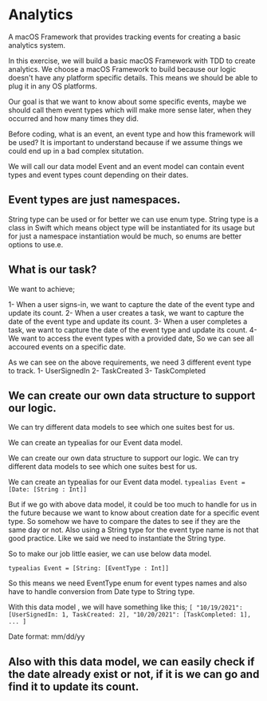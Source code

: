 # Analytics
A macOS Framework that provides tracking events for creating a basic analytics system.


In this exercise, we will build a basic macOS Framework with TDD to create analytics. We choose a macOS Framework to build because our logic doesn't have any platform specific details. This means we should be able to plug it in any OS platforms.

Our goal is that we want to know about some specific events, maybe we should call them event types which will make more sense later, when they occurred and how many times they did. 

Before coding, what is an event, an event type and how this framework will be used? It is important to understand because if we assume things we could end up in a bad complex situtation.

We will call our data model Event and an event model can contain event types and event types count depending on their dates.

## Event types are just namespaces. 
String type can be used or for better we can use enum type. String type is a class in Swift which means object type will be instantiated for its usage but for just a namespace instantiation would be much, so enums are better options to use.e.

## What is our task?
We want to achieve;

1- When a user signs-in, we want to capture the date of the event type and update its count.
2- When a user creates a task, we want to capture the date of the event type and update its count.
3- When a user completes a task, we want to capture the date of the event type and update its count.
4- We want to access the event types with a provided date, So we can see all accoured events on a specific date.

As we can see on the above requirements, we need 3 different event type to track. 
1- UserSignedIn
2- TaskCreated
3- TaskCompleted

## We can create our own data structure to support our logic. 
We can try different data models to see which one suites best for us. 

We can create an typealias for our Event data model. 

We can create our own data structure to support our logic. 
We can try different data models to see which one suites best for us. 

We can create an typealias for our Event data model. 
`typealias Event = [Date: [String : Int]]`

But if we go with above data model, it could be too much to handle for us in the future because we want to know about creation date for a specific event type. So somehow we have to compare the dates to see if they are the same day or not. Also using a String type for the event type name is not that good practice. Like we said we need to instantiate the String type.

So to make our job little easier, we can use below data model. 

`typealias Event = [String: [EventType : Int]]`

So this means we need EventType enum for event types names  and also have to handle conversion from Date type to String type. 

With this data model , we will have something like this; 
`[
"10/19/2021": [UserSignedIn: 1, TaskCreated: 2],
"10/20/2021": [TaskCompleted: 1],
...
]`

Date format: mm/dd/yy

## Also with this data model, we can easily check if the date already exist or not, if it is we can go and find it to update its count.
